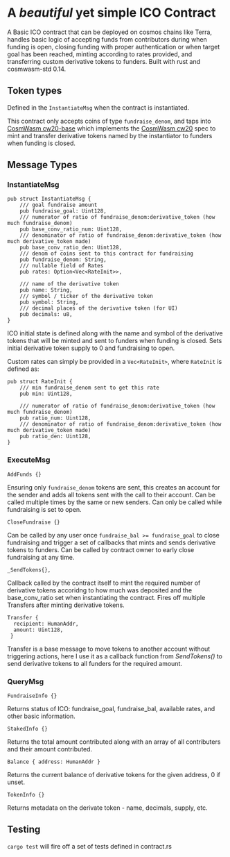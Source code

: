# A _beautiful_ yet **simple** ICO Contract

A Basic ICO contract that can be deployed on cosmos chains like Terra, handles basic logic of accepting funds from contributors during when funding is open, closing funding with proper authentication or when target goal has been reached, minting according to rates provided, and transferring custom derivative tokens to funders. Built with rust and cosmwasm-std 0.14.

## Token types
Defined in the ```InstantiateMsg``` when the contract is instantiated.

This contract only accepts coins of type ```fundraise_denom```, and taps into [CosmWasm cw20-base](https://github.com/CosmWasm/cosmwasm-plus/tree/master/contracts/cw20-base) which implements the [CosmWasm cw20](https://github.com/CosmWasm/cosmwasm-plus/tree/master/packages/cw20) spec to mint and transfer derivative tokens named by the instantiator to funders when funding is closed. 

## Message Types
### InstantiateMsg
```
pub struct InstantiateMsg {
    /// goal fundraise amount
    pub fundraise_goal: Uint128,
    /// numerator of ratio of fundraise_denom:derivative_token (how much fundraise_denom)
    pub base_conv_ratio_num: Uint128,
    /// denominator of ratio of fundraise_denom:derivative_token (how much derivative_token made)
    pub base_conv_ratio_den: Uint128,
    /// denom of coins sent to this contract for fundraising
    pub fundraise_denom: String,
    /// nullable field of Rates
    pub rates: Option<Vec<RateInit>>,

    /// name of the derivative token
    pub name: String,
    /// symbol / ticker of the derivative token
    pub symbol: String,
    /// decimal places of the derivative token (for UI)
    pub decimals: u8,
}
```
ICO initial state is defined along with the name and symbol of the derivative tokens that will be minted and sent to funders when funding is closed. Sets initial derivative token supply to 0 and fundraising to open.

Custom rates can simply be provided in a ```Vec<RateInit>```, where ```RateInit``` is defined as:
```
pub struct RateInit {
    /// min fundraise_denom sent to get this rate
    pub min: Uint128,

    /// numerator of ratio of fundraise_denom:derivative_token (how much fundraise_denom)
    pub ratio_num: Uint128,
    /// denominator of ratio of fundraise_denom:derivative_token (how much derivative_token made)
    pub ratio_den: Uint128,
}
```

### ExecuteMsg
```
AddFunds {}
```
Ensuring only ```fundraise_denom``` tokens are sent, this creates an account for the sender and adds all tokens sent with the call to their account. Can be called multiple times by the same or new senders. Can only be called while fundraising is set to open.

```
CloseFundraise {}
```
Can be called by any user once ```fundraise_bal >= fundraise_goal``` to close fundraising and trigger a set of callbacks that mints and sends derivative tokens to funders. Can be called by contract owner to early close fundraising at any time.

```
_SendTokens{},
```
Callback called by the contract itself to mint the required number of derivative tokens accoridng to how much was deposited and the base_conv_ratio set when instantiating the contract. Fires off multiple Transfers after minting derivative tokens.

```
Transfer {
  recipient: HumanAddr,
  amount: Uint128,
 }
 ```
Transfer is a base message to move tokens to another account without triggering actions, here I use it as a callback function from _SendTokens()_ to send derivative tokens to all funders for the required amount.

### QueryMsg
```
FundraiseInfo {}
```
Returns status of ICO: fundraise_goal, fundraise_bal, available rates, and other basic information.

```
StakedInfo {}
```
Returns the total amount contributed along with an array of all contributers and their amount contributed.

```
Balance { address: HumanAddr }
```
Returns the current balance of derivative tokens for the given address, 0 if unset.
    
```
TokenInfo {}
```
Returns metadata on the derivate token - name, decimals, supply, etc.

## Testing
```cargo test``` will fire off a set of tests defined in contract.rs

